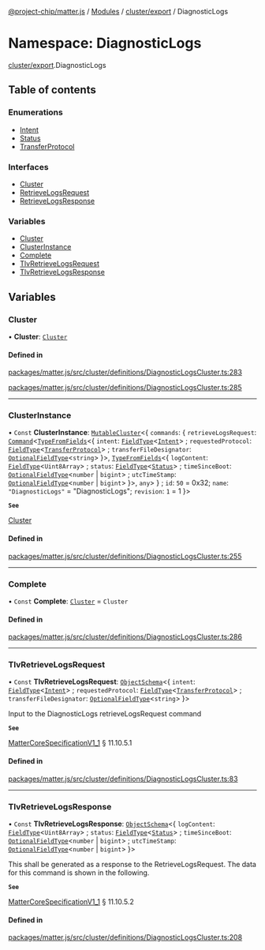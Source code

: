 [@project-chip/matter.js](../README.md) / [Modules](../modules.md) / [cluster/export](cluster_export.md) / DiagnosticLogs

# Namespace: DiagnosticLogs

[cluster/export](cluster_export.md).DiagnosticLogs

## Table of contents

### Enumerations

- [Intent](../enums/cluster_export.DiagnosticLogs.Intent.md)
- [Status](../enums/cluster_export.DiagnosticLogs.Status.md)
- [TransferProtocol](../enums/cluster_export.DiagnosticLogs.TransferProtocol.md)

### Interfaces

- [Cluster](../interfaces/cluster_export.DiagnosticLogs.Cluster.md)
- [RetrieveLogsRequest](../interfaces/cluster_export.DiagnosticLogs.RetrieveLogsRequest.md)
- [RetrieveLogsResponse](../interfaces/cluster_export.DiagnosticLogs.RetrieveLogsResponse.md)

### Variables

- [Cluster](cluster_export.DiagnosticLogs.md#cluster)
- [ClusterInstance](cluster_export.DiagnosticLogs.md#clusterinstance)
- [Complete](cluster_export.DiagnosticLogs.md#complete)
- [TlvRetrieveLogsRequest](cluster_export.DiagnosticLogs.md#tlvretrievelogsrequest)
- [TlvRetrieveLogsResponse](cluster_export.DiagnosticLogs.md#tlvretrievelogsresponse)

## Variables

### Cluster

• **Cluster**: [`Cluster`](../interfaces/cluster_export.DiagnosticLogs.Cluster.md)

#### Defined in

[packages/matter.js/src/cluster/definitions/DiagnosticLogsCluster.ts:283](https://github.com/project-chip/matter.js/blob/3adaded6/packages/matter.js/src/cluster/definitions/DiagnosticLogsCluster.ts#L283)

[packages/matter.js/src/cluster/definitions/DiagnosticLogsCluster.ts:285](https://github.com/project-chip/matter.js/blob/3adaded6/packages/matter.js/src/cluster/definitions/DiagnosticLogsCluster.ts#L285)

___

### ClusterInstance

• `Const` **ClusterInstance**: [`MutableCluster`](../interfaces/cluster_export.MutableCluster-1.md)\<\{ `commands`: \{ `retrieveLogsRequest`: [`Command`](../interfaces/cluster_export.Command.md)\<[`TypeFromFields`](tlv_export.md#typefromfields)\<\{ `intent`: [`FieldType`](../interfaces/tlv_export.FieldType.md)\<[`Intent`](../enums/cluster_export.DiagnosticLogs.Intent.md)\> ; `requestedProtocol`: [`FieldType`](../interfaces/tlv_export.FieldType.md)\<[`TransferProtocol`](../enums/cluster_export.DiagnosticLogs.TransferProtocol.md)\> ; `transferFileDesignator`: [`OptionalFieldType`](../interfaces/tlv_export.OptionalFieldType.md)\<`string`\>  }\>, [`TypeFromFields`](tlv_export.md#typefromfields)\<\{ `logContent`: [`FieldType`](../interfaces/tlv_export.FieldType.md)\<`Uint8Array`\> ; `status`: [`FieldType`](../interfaces/tlv_export.FieldType.md)\<[`Status`](../enums/cluster_export.DiagnosticLogs.Status.md)\> ; `timeSinceBoot`: [`OptionalFieldType`](../interfaces/tlv_export.OptionalFieldType.md)\<`number` \| `bigint`\> ; `utcTimeStamp`: [`OptionalFieldType`](../interfaces/tlv_export.OptionalFieldType.md)\<`number` \| `bigint`\>  }\>, `any`\>  } ; `id`: ``50`` = 0x32; `name`: ``"DiagnosticLogs"`` = "DiagnosticLogs"; `revision`: ``1`` = 1 }\>

**`See`**

[Cluster](cluster_export.DiagnosticLogs.md#cluster)

#### Defined in

[packages/matter.js/src/cluster/definitions/DiagnosticLogsCluster.ts:255](https://github.com/project-chip/matter.js/blob/3adaded6/packages/matter.js/src/cluster/definitions/DiagnosticLogsCluster.ts#L255)

___

### Complete

• `Const` **Complete**: [`Cluster`](../interfaces/cluster_export.DiagnosticLogs.Cluster.md) = `Cluster`

#### Defined in

[packages/matter.js/src/cluster/definitions/DiagnosticLogsCluster.ts:286](https://github.com/project-chip/matter.js/blob/3adaded6/packages/matter.js/src/cluster/definitions/DiagnosticLogsCluster.ts#L286)

___

### TlvRetrieveLogsRequest

• `Const` **TlvRetrieveLogsRequest**: [`ObjectSchema`](../classes/tlv_export.ObjectSchema.md)\<\{ `intent`: [`FieldType`](../interfaces/tlv_export.FieldType.md)\<[`Intent`](../enums/cluster_export.DiagnosticLogs.Intent.md)\> ; `requestedProtocol`: [`FieldType`](../interfaces/tlv_export.FieldType.md)\<[`TransferProtocol`](../enums/cluster_export.DiagnosticLogs.TransferProtocol.md)\> ; `transferFileDesignator`: [`OptionalFieldType`](../interfaces/tlv_export.OptionalFieldType.md)\<`string`\>  }\>

Input to the DiagnosticLogs retrieveLogsRequest command

**`See`**

[MatterCoreSpecificationV1_1](../interfaces/spec_export.MatterCoreSpecificationV1_1.md) § 11.10.5.1

#### Defined in

[packages/matter.js/src/cluster/definitions/DiagnosticLogsCluster.ts:83](https://github.com/project-chip/matter.js/blob/3adaded6/packages/matter.js/src/cluster/definitions/DiagnosticLogsCluster.ts#L83)

___

### TlvRetrieveLogsResponse

• `Const` **TlvRetrieveLogsResponse**: [`ObjectSchema`](../classes/tlv_export.ObjectSchema.md)\<\{ `logContent`: [`FieldType`](../interfaces/tlv_export.FieldType.md)\<`Uint8Array`\> ; `status`: [`FieldType`](../interfaces/tlv_export.FieldType.md)\<[`Status`](../enums/cluster_export.DiagnosticLogs.Status.md)\> ; `timeSinceBoot`: [`OptionalFieldType`](../interfaces/tlv_export.OptionalFieldType.md)\<`number` \| `bigint`\> ; `utcTimeStamp`: [`OptionalFieldType`](../interfaces/tlv_export.OptionalFieldType.md)\<`number` \| `bigint`\>  }\>

This shall be generated as a response to the RetrieveLogsRequest. The data for this command is shown in the
following.

**`See`**

[MatterCoreSpecificationV1_1](../interfaces/spec_export.MatterCoreSpecificationV1_1.md) § 11.10.5.2

#### Defined in

[packages/matter.js/src/cluster/definitions/DiagnosticLogsCluster.ts:208](https://github.com/project-chip/matter.js/blob/3adaded6/packages/matter.js/src/cluster/definitions/DiagnosticLogsCluster.ts#L208)
